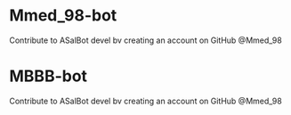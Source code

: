# Mmed_98-bot
Contribute to ASalBot  devel bv creating  an account on GitHub @Mmed_98
# MBBB-bot
Contribute to ASalBot  devel bv creating  an account on GitHub @Mmed_98
